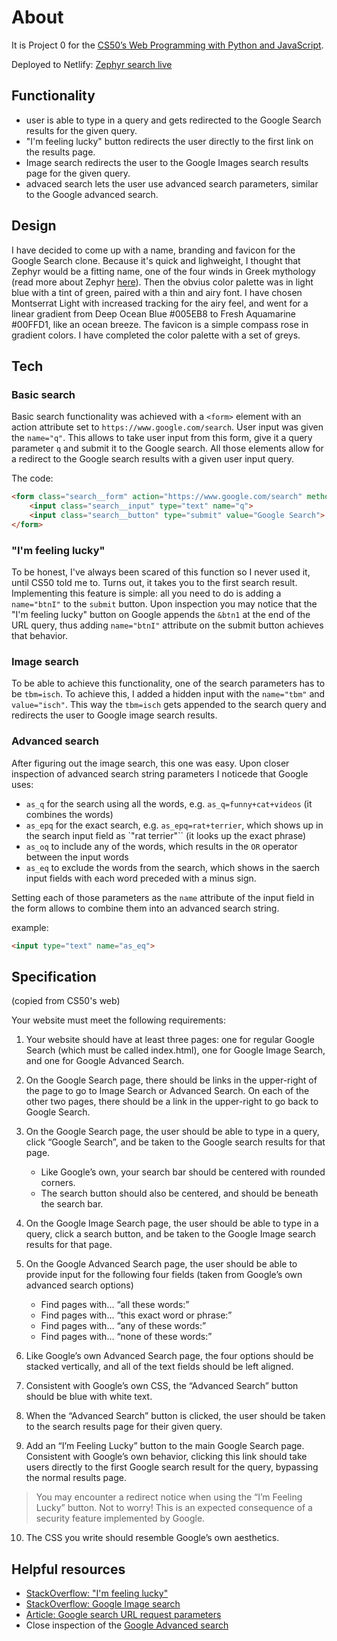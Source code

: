 # About

It is Project 0 for the [CS50’s Web Programming with Python and JavaScript](https://cs50.harvard.edu/web/2020/).

Deployed to Netlify: [Zephyr search live](https://zephyr-search.netlify.app/)

## Functionality

* user is able to type in a query and gets redirected to the Google Search results for the given query.
* "I'm feeling lucky" button redirects the user directly to the first link on the results page.
* Image search redirects the user to the Google Images search results page for the given query.
* advaced search lets the user use advanced search parameters, similar to the Google advanced search.

## Design
I have decided to come up with a name, branding and favicon for the Google Search clone. Because it's quick and lighweight, I thought that Zephyr would be a fitting name, one of the four winds in Greek mythology (read more about Zephyr [here](https://en.wikipedia.org/wiki/Zephyr)). Then the obvius color palette was in light blue with a tint of green, paired with a thin and airy font. I have chosen Montserrat Light with increased tracking for the airy feel, and went for a linear gradient from Deep Ocean Blue #005EB8 to Fresh Aquamarine #00FFD1, like an ocean breeze. The favicon is a simple compass rose in gradient colors. I have completed the color palette with a set of greys.

## Tech

### Basic search
Basic search functionality was achieved with a `<form>` element with an action attribute set to `https://www.google.com/search`. User input was given the `name="q"`. This allows to take user input from this form, give it a query parameter `q` and submit it to the Google search. All those elements allow for a redirect to the Google search results with a given user input query.

The code:
```html
<form class="search__form" action="https://www.google.com/search" method="GET">
    <input class="search__input" type="text" name="q">
    <input class="search__button" type="submit" value="Google Search">
</form>
```

### "I'm feeling lucky"
To be honest, I've always been scared of this function so I never used it, until CS50 told me to. Turns out, it takes you to the first search result.
Implementing this feature is simple: all you need to do is adding a `name="btnI"` to the `submit` button.
Upon inspection you may notice that the "I'm feeling lucky" button on Google appends the `&btn1` at the end of the URL query, thus adding `name="btnI"` attribute on the submit button achieves that behavior.

### Image search
To be able to achieve this functionality, one of the search parameters has to be `tbm=isch`. To achieve this, I added a hidden input with the `name="tbm"` and `value="isch"`. This way the `tbm=isch` gets appended to the search query and redirects the user to Google image search results.

### Advanced search
After figuring out the image search, this one was easy. Upon closer inspection of advanced search string parameters I noticede that Google uses:
* `as_q` for the search using all the words, e.g. `as_q=funny+cat+videos` (it combines the words)
* `as_epq` for the exact search, e.g. `as_epq=rat+terrier`, which shows up in the search input field as `"rat terrier"`` (it looks up the exact phrase)
* `as_oq` to include any of the words, which results in the `OR` operator between the input words
* `as_eq` to exclude the words from the search, which shows in the saerch input fields with each word preceded with a minus sign.

Setting each of those parameters as the `name` attribute of the input field in the form allows to combine them into an advanced search string.

example:
```html
<input type="text" name="as_eq">
```

## Specification
(copied from CS50's web)

Your website must meet the following requirements:

1. Your website should have at least three pages: one for regular Google Search (which must be called index.html), one for Google Image Search, and one for Google Advanced Search.

2. On the Google Search page, there should be links in the upper-right of the page to go to Image Search or Advanced Search. On each of the other two pages, there should be a link in the upper-right to go back to Google Search.
3. On the Google Search page, the user should be able to type in a query, click “Google Search”, and be taken to the Google search results for that page.
    * Like Google’s own, your search bar should be centered with rounded corners. 
    * The search button should also be centered, and should be beneath the search bar.
4. On the Google Image Search page, the user should be able to type in a query, click a search button, and be taken to the Google Image search results for that page.
5. On the Google Advanced Search page, the user should be able to provide input for the following four fields (taken from Google’s own advanced search options)
    * Find pages with… “all these words:”
    * Find pages with… “this exact word or phrase:”
    * Find pages with… “any of these words:”
    * Find pages with… “none of these words:”
6. Like Google’s own Advanced Search page, the four options should be stacked vertically, and all of the text fields should be left aligned.
7. Consistent with Google’s own CSS, the “Advanced Search” button should be blue with white text.
8. When the “Advanced Search” button is clicked, the user should be taken to the search results page for their given query.
9. Add an “I’m Feeling Lucky” button to the main Google Search page. Consistent with Google’s own behavior, clicking this link should take users directly to the first Google search result for the query, bypassing the normal results page.
>You may encounter a redirect notice when using the “I’m Feeling Lucky” button. Not to worry! This is an expected consequence of a security feature implemented by Google.
10. The CSS you write should resemble Google’s own aesthetics.

## Helpful resources
* [StackOverflow: "I'm feeling lucky"](https://stackoverflow.com/questions/62869308/how-implement-im-feeling-lucky-in-html)
* [StackOverflow: Google Image search](https://stackoverflow.com/questions/63040965/how-do-i-create-a-link-to-google-image-search-via-html-form)
* [Article: Google search URL request parameters](https://stenevang.wordpress.com/2013/02/22/google-advanced-power-search-url-request-parameters/)
* Close inspection of the [Google Advanced search](https://www.google.com/advanced_search)